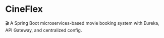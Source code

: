 # CineFlex
🎬 A Spring Boot microservices-based movie booking system with Eureka, API Gateway, and centralized config.
